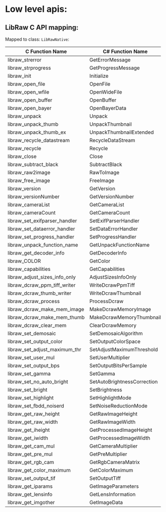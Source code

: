 # Low level apis:

## LibRaw C API mapping:
Mapped to class: `LibRawNative`:

| C Function Name               | C# Function Name            |
| ----------------------------- | --------------------------- |
| libraw_strerror               | GetErrorMessage             |
| libraw_strprogress            | GetProgressMessage          |
| libraw_init                   | Initialize                  |
| libraw_open_file              | OpenFile                    |
| libraw_open_wfile             | OpenWideFile                |
| libraw_open_buffer            | OpenBuffer                  |
| libraw_open_bayer             | OpenBayerData               |
| libraw_unpack                 | Unpack                      |
| libraw_unpack_thumb           | UnpackThumbnail             |
| libraw_unpack_thumb_ex        | UnpackThumbnailExtended     |
| libraw_recycle_datastream     | RecycleDataStream           |
| libraw_recycle                | Recycle                     |
| libraw_close                  | Close                       |
| libraw_subtract_black         | SubtractBlack               |
| libraw_raw2image              | RawToImage                  |
| libraw_free_image             | FreeImage                   |
| libraw_version                | GetVersion                  |
| libraw_versionNumber          | GetVersionNumber            |
| libraw_cameraList             | GetCameraList               |
| libraw_cameraCount            | GetCameraCount              |
| libraw_set_exifparser_handler | SetExifParserHandler        |
| libraw_set_dataerror_handler  | SetDataErrorHandler         |
| libraw_set_progress_handler   | SetProgressHandler          |
| libraw_unpack_function_name   | GetUnpackFunctionName       |
| libraw_get_decoder_info       | GetDecoderInfo              |
| libraw_COLOR                  | GetColor                    |
| libraw_capabilities           | GetCapabilities             |
| libraw_adjust_sizes_info_only | AdjustSizesInfoOnly         |
| libraw_dcraw_ppm_tiff_writer  | WriteDcrawPpmTiff           |
| libraw_dcraw_thumb_writer     | WriteDcrawThumbnail         |
| libraw_dcraw_process          | ProcessDcraw                |
| libraw_dcraw_make_mem_image   | MakeDcrawMemoryImage        |
| libraw_dcraw_make_mem_thumb   | MakeDcrawMemoryThumbnail    |
| libraw_dcraw_clear_mem        | ClearDcrawMemory            |
| libraw_set_demosaic           | SetDemosaicAlgorithm        |
| libraw_set_output_color       | SetOutputColorSpace         |
| libraw_set_adjust_maximum_thr | SetAdjustMaximumThreshold   |
| libraw_set_user_mul           | SetUserMultiplier           |
| libraw_set_output_bps         | SetOutputBitsPerSample      |
| libraw_set_gamma              | SetGamma                    |
| libraw_set_no_auto_bright     | SetAutoBrightnessCorrection |
| libraw_set_bright             | SetBrightness               |
| libraw_set_highlight          | SetHighlightMode            |
| libraw_set_fbdd_noiserd       | SetNoiseReductionMode       |
| libraw_get_raw_height         | GetRawImageHeight           |
| libraw_get_raw_width          | GetRawImageWidth            |
| libraw_get_iheight            | GetProcessedImageHeight     |
| libraw_get_iwidth             | GetProcessedImageWidth      |
| libraw_get_cam_mul            | GetCameraMultiplier         |
| libraw_get_pre_mul            | GetPreMultiplier            |
| libraw_get_rgb_cam            | GetRgbCameraMatrix          |
| libraw_get_color_maximum      | GetColorMaximum             |
| libraw_set_output_tif         | SetOutputTiff               |
| libraw_get_iparams            | GetImageParameters          |
| libraw_get_lensinfo           | GetLensInformation          |
| libraw_get_imgother           | GetImageData                |

